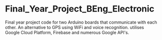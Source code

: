# Final_Year_Project_BEng_Electronic
Final year project code for two Arduino boards that communicate with each other. An alternative to GPS using WiFi and voice recognition. utilises Google Cloud Platform, Firebase and numerous Google API's.
